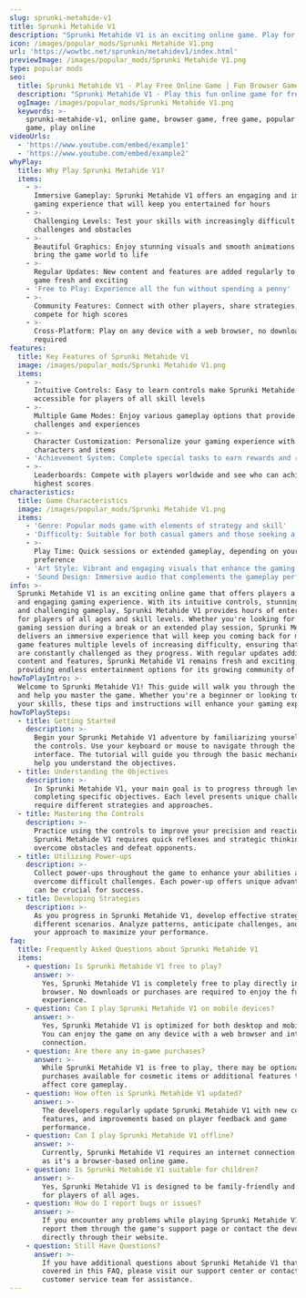 ```yaml
---
slug: sprunki-metahide-v1
title: Sprunki Metahide V1
description: "Sprunki Metahide V1 is an exciting online game. Play for free directly in your browser!"
icon: /images/popular_mods/Sprunki Metahide V1.png
url: 'https://wowtbc.net/sprunkin/metahidev1/index.html'
previewImage: /images/popular_mods/Sprunki Metahide V1.png
type: popular mods
seo:
  title: Sprunki Metahide V1 - Play Free Online Game | Fun Browser Games
  description: "Sprunki Metahide V1 - Play this fun online game for free in your browser. No download required!"
  ogImage: /images/popular_mods/Sprunki Metahide V1.png
  keywords: >-
    sprunki-metahide-v1, online game, browser game, free game, popular mods
    game, play online
videoUrls:
  - 'https://www.youtube.com/embed/example1'
  - 'https://www.youtube.com/embed/example2'
whyPlay:
  title: Why Play Sprunki Metahide V1?
  items:
    - >-
      Immersive Gameplay: Sprunki Metahide V1 offers an engaging and immersive
      gaming experience that will keep you entertained for hours
    - >-
      Challenging Levels: Test your skills with increasingly difficult
      challenges and obstacles
    - >-
      Beautiful Graphics: Enjoy stunning visuals and smooth animations that
      bring the game world to life
    - >-
      Regular Updates: New content and features are added regularly to keep the
      game fresh and exciting
    - 'Free to Play: Experience all the fun without spending a penny'
    - >-
      Community Features: Connect with other players, share strategies, and
      compete for high scores
    - >-
      Cross-Platform: Play on any device with a web browser, no downloads
      required
features:
  title: Key Features of Sprunki Metahide V1
  image: /images/popular_mods/Sprunki Metahide V1.png
  items:
    - >-
      Intuitive Controls: Easy to learn controls make Sprunki Metahide V1
      accessible for players of all skill levels
    - >-
      Multiple Game Modes: Enjoy various gameplay options that provide different
      challenges and experiences
    - >-
      Character Customization: Personalize your gaming experience with unique
      characters and items
    - 'Achievement System: Complete special tasks to earn rewards and recognition'
    - >-
      Leaderboards: Compete with players worldwide and see who can achieve the
      highest scores
characteristics:
  title: Game Characteristics
  image: /images/popular_mods/Sprunki Metahide V1.png
  items:
    - 'Genre: Popular mods game with elements of strategy and skill'
    - 'Difficulty: Suitable for both casual gamers and those seeking a challenge'
    - >-
      Play Time: Quick sessions or extended gameplay, depending on your
      preference
    - 'Art Style: Vibrant and engaging visuals that enhance the gaming experience'
    - 'Sound Design: Immersive audio that complements the gameplay perfectly'
info: >-
  Sprunki Metahide V1 is an exciting online game that offers players a unique
  and engaging gaming experience. With its intuitive controls, stunning visuals,
  and challenging gameplay, Sprunki Metahide V1 provides hours of entertainment
  for players of all ages and skill levels. Whether you're looking for a quick
  gaming session during a break or an extended play session, Sprunki Metahide V1
  delivers an immersive experience that will keep you coming back for more. The
  game features multiple levels of increasing difficulty, ensuring that players
  are constantly challenged as they progress. With regular updates adding new
  content and features, Sprunki Metahide V1 remains fresh and exciting,
  providing endless entertainment options for its growing community of players.
howToPlayIntro: >-
  Welcome to Sprunki Metahide V1! This guide will walk you through the basics
  and help you master the game. Whether you're a beginner or looking to improve
  your skills, these tips and instructions will enhance your gaming experience.
howToPlaySteps:
  - title: Getting Started
    description: >-
      Begin your Sprunki Metahide V1 adventure by familiarizing yourself with
      the controls. Use your keyboard or mouse to navigate through the game
      interface. The tutorial will guide you through the basic mechanics and
      help you understand the objectives.
  - title: Understanding the Objectives
    description: >-
      In Sprunki Metahide V1, your main goal is to progress through levels by
      completing specific objectives. Each level presents unique challenges that
      require different strategies and approaches.
  - title: Mastering the Controls
    description: >-
      Practice using the controls to improve your precision and reaction time.
      Sprunki Metahide V1 requires quick reflexes and strategic thinking to
      overcome obstacles and defeat opponents.
  - title: Utilizing Power-ups
    description: >-
      Collect power-ups throughout the game to enhance your abilities and
      overcome difficult challenges. Each power-up offers unique advantages that
      can be crucial for success.
  - title: Developing Strategies
    description: >-
      As you progress in Sprunki Metahide V1, develop effective strategies for
      different scenarios. Analyze patterns, anticipate challenges, and adapt
      your approach to maximize your performance.
faq:
  title: Frequently Asked Questions about Sprunki Metahide V1
  items:
    - question: Is Sprunki Metahide V1 free to play?
      answer: >-
        Yes, Sprunki Metahide V1 is completely free to play directly in your web
        browser. No downloads or purchases are required to enjoy the full game
        experience.
    - question: Can I play Sprunki Metahide V1 on mobile devices?
      answer: >-
        Yes, Sprunki Metahide V1 is optimized for both desktop and mobile play.
        You can enjoy the game on any device with a web browser and internet
        connection.
    - question: Are there any in-game purchases?
      answer: >-
        While Sprunki Metahide V1 is free to play, there may be optional in-game
        purchases available for cosmetic items or additional features that don't
        affect core gameplay.
    - question: How often is Sprunki Metahide V1 updated?
      answer: >-
        The developers regularly update Sprunki Metahide V1 with new content,
        features, and improvements based on player feedback and game
        performance.
    - question: Can I play Sprunki Metahide V1 offline?
      answer: >-
        Currently, Sprunki Metahide V1 requires an internet connection to play
        as it's a browser-based online game.
    - question: Is Sprunki Metahide V1 suitable for children?
      answer: >-
        Yes, Sprunki Metahide V1 is designed to be family-friendly and suitable
        for players of all ages.
    - question: How do I report bugs or issues?
      answer: >-
        If you encounter any problems while playing Sprunki Metahide V1, you can
        report them through the game's support page or contact the developers
        directly through their website.
    - question: Still Have Questions?
      answer: >-
        If you have additional questions about Sprunki Metahide V1 that aren't
        covered in this FAQ, please visit our support center or contact our
        customer service team for assistance.
---
```


